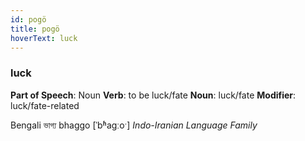 ```yaml
---
id: pogö
title: pogö
hoverText: luck
---
```


### luck

**Part of Speech**: Noun
**Verb**: to be luck/fate
**Noun**: luck/fate
**Modifier**: luck/fate-related

Bengali ভাগ্য bhaggo [ˈbʱaɡːoˑ]
*Indo-Iranian Language Family*
